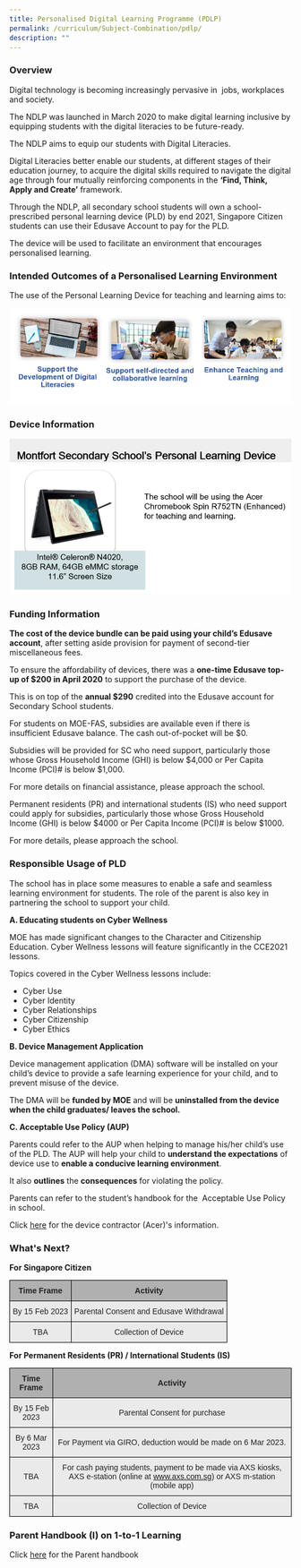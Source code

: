 ```yaml
---
title: Personalised Digital Learning Programme (PDLP)
permalink: /curriculum/Subject-Combination/pdlp/
description: ""
---
```

### Overview

Digital technology is becoming increasingly pervasive in  jobs, workplaces and society.

The NDLP was launched in March 2020 to make digital learning inclusive by equipping students with the digital literacies to be future-ready. 

The NDLP aims to equip our students with Digital Literacies. 

Digital Literacies better enable our students, at different stages of their education journey, to acquire the digital skills required to navigate the digital age through four mutually reinforcing components in the **‘Find, Think, Apply and Create’** framework.

Through the NDLP, all secondary school students will own a school-prescribed personal learning device (PLD) by end 2021, Singapore Citizen students can use their Edusave Account to pay for the PLD.

The device will be used to facilitate an environment that encourages personalised learning.

### Intended Outcomes of a Personalised Learning Environment

The use of the Personal Learning Device for teaching and learning aims to:

![](/images/PDLP_Outcome.png)

### Device Information

![](/images/PDLP_school%20PLD.png)

### Funding Information

**The cost of the device bundle can be paid using your child’s Edusave account**, after setting aside provision for payment of second-tier miscellaneous fees.

To ensure the affordability of devices, there was a **one-time Edusave top-up of $200 in April 2020** to support the purchase of the device. 

This is on top of the **annual $290** credited into the Edusave account for Secondary School students.

For students on MOE-FAS, subsidies are available even if there is insufficient Edusave balance. The cash out-of-pocket will be $0. 

Subsidies will be provided for SC who need support, particularly those whose Gross Household Income (GHI) is below $4,000 or Per Capita Income (PCI)# is below $1,000.

For more details on financial assistance, please approach the school. 

Permanent residents (PR) and international students (IS) who need support could apply for subsidies, particularly those whose Gross Household Income (GHI) is below $4000 or Per Capita Income (PCI)# is below $1000. 

For more details, please approach the school. 

### Responsible Usage of PLD


The school has in place some measures to enable a safe and seamless learning environment for students. The role of the parent is also key in partnering the school to support your child.

**A. Educating students on Cyber Wellness**

MOE has made significant changes to the Character and Citizenship Education. Cyber Wellness lessons will feature significantly in the CCE2021 lessons.

Topics covered in the Cyber Wellness lessons include: 
*   Cyber Use
*   Cyber Identity
*   Cyber Relationships
*   Cyber Citizenship
*   Cyber Ethics


**B. Device Management Application** 

Device management application (DMA) software will be installed on your child’s device to provide a safe learning experience for your child, and to prevent misuse of the device.

The DMA will be **funded by MOE** and will be **uninstalled from the device when the child graduates/ leaves the school.** 


**C. Acceptable Use Policy (AUP)**

Parents could refer to the AUP when helping to manage his/her child’s use of the PLD. The AUP will help your child to **understand the expectations** of device use to **enable a conducive learning environment**. 

It also **outlines** the **consequences** for violating the policy. 

Parents can refer to the student’s handbook for the  Acceptable Use Policy in school.

Click [here](https://drive.google.com/file/d/1L1t6WjCm3TyRBicjw91NbTJtxi2wvVMI/view) for the device contractor (Acer)'s information.

### What's Next?

**For Singapore Citizen**

<style type="text/css">
.tg  {border-collapse:collapse;border-spacing:0;margin:0px auto;}
.tg td{border-color:black;border-style:solid;border-width:1px;font-family:Arial, sans-serif;font-size:14px;
  overflow:hidden;padding:10px 5px;word-break:normal;}
.tg th{border-color:black;border-style:solid;border-width:1px;font-family:Arial, sans-serif;font-size:14px;
  font-weight:normal;overflow:hidden;padding:10px 5px;word-break:normal;}
.tg .tg-dwlh{background-color:#B0B0B0;color:#222;font-weight:bold;text-align:center;vertical-align:middle}
.tg .tg-ku5w{background-color:#EAEAEA;color:#222;text-align:center;vertical-align:middle}
</style>
<table class="tg">
<tbody>
  <tr>
    <td class="tg-dwlh"><span style="color:#222;background-color:#B0B0B0">Time Frame</span></td>
    <td class="tg-dwlh"><span style="color:#222;background-color:#B0B0B0">Activity</span></td>
  </tr>
  <tr>
    <td class="tg-ku5w"><span style="color:#222;background-color:#EAEAEA">By 15 Feb 2023</span></td>
    <td class="tg-ku5w"><span style="color:#222;background-color:#EAEAEA">Parental Consent and Edusave Withdrawal</span></td>
  </tr>
  <tr>
    <td class="tg-ku5w"><span style="color:#222;background-color:#EAEAEA">TBA</span></td>
    <td class="tg-ku5w"><span style="color:#222;background-color:#EAEAEA">Collection of Device</span></td>
  </tr>
</tbody>
</table>

**For Permanent Residents (PR) / International Students (IS)**

<style type="text/css">
.tg  {border-collapse:collapse;border-spacing:0;margin:0px auto;}
.tg td{border-color:black;border-style:solid;border-width:1px;font-family:Arial, sans-serif;font-size:14px;
  overflow:hidden;padding:10px 5px;word-break:normal;}
.tg th{border-color:black;border-style:solid;border-width:1px;font-family:Arial, sans-serif;font-size:14px;
  font-weight:normal;overflow:hidden;padding:10px 5px;word-break:normal;}
.tg .tg-dwlh{background-color:#B0B0B0;color:#222;font-weight:bold;text-align:center;vertical-align:middle}
.tg .tg-ku5w{background-color:#EAEAEA;color:#222;text-align:center;vertical-align:middle}
</style>
<table class="tg">
<tbody>
  <tr>
    <td class="tg-dwlh"><span style="color:#222;background-color:#B0B0B0">Time Frame</span></td>
    <td class="tg-dwlh"><span style="color:#222;background-color:#B0B0B0">Activity</span></td>
  </tr>
  <tr>
    <td class="tg-ku5w"><span style="color:#222;background-color:#EAEAEA">By 15 Feb 2023</span></td>
    <td class="tg-ku5w"><span style="color:#222;background-color:#EAEAEA">Parental Consent for purchase</span></td>
  </tr>
  <tr>
    <td class="tg-ku5w"><span style="color:#222;background-color:#EAEAEA">By 6 Mar 2023</span></td>
    <td class="tg-ku5w"><span style="color:#222;background-color:#EAEAEA">For Payment via GIRO, deduction would be made on 6 Mar 2023.</span></td>
  </tr>
  <tr>
    <td class="tg-ku5w"><span style="color:#222;background-color:#EAEAEA">TBA</span></td>
    <td class="tg-ku5w"><span style="color:#222;background-color:#EAEAEA">For cash paying students, payment to be made via AXS kiosks, AXS e-station (online at</span> <a href="http://www.axs.com.sg/"><span style="text-decoration:none;color:#BD3527"><a href="www.axs.com.sg">www.axs.com.sg</a></span></a><span style="color:#222;background-color:#EAEAEA">) or AXS m-station (mobile app) </span></td>
  </tr>
  <tr>
    <td class="tg-ku5w"><span style="color:#222;background-color:#EAEAEA">TBA</span></td>
    <td class="tg-ku5w"><span style="color:#222;background-color:#EAEAEA">Collection of Device </span></td>
  </tr>
</tbody>
</table>

### Parent Handbook (I) on 1-to-1 Learning
  
Click [here](https://drive.google.com/file/d/1i8ZUn6kAKk_RpvUQamzMikHjjue3MHoe/view) for the Parent handbook